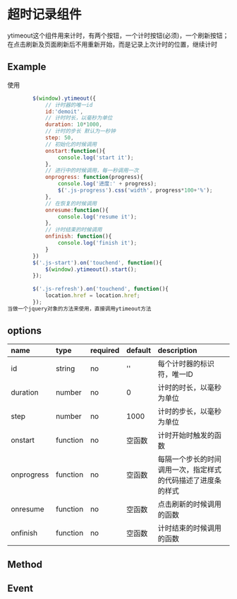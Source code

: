 # 超时记录组件

ytimeout这个组件用来计时，有两个按钮，一个计时按钮(必须)，一个刷新按钮；在点击刷新及页面刷新后不用重新开始，而是记录上次计时的位置，继续计时

## Example

使用

```javascript
        $(window).ytimeout({
            // 计时器的唯一id
            id:'demoit',
            // 计时时长，以毫秒为单位
            duration: 10*1000,
            // 计时的步长 默认为一秒钟
            step: 50,
            // 初始化的时候调用
            onstart:function(){
                console.log('start it');
            },
            // 进行中的时候调用，每一秒调用一次
            onprogress: function(progress){
                console.log('进度:' + progress);
                $('.js-progress').css('width', progress*100+'%');
            },
            // 在恢复的时候调用
            onresume:function(){
                console.log('resume it');
            },
            // 计时结束的时候调用
            onfinish: function(){
                console.log('finish it');
            }
        })
        $('.js-start').on('touchend', function(){
            $(window).ytimeout().start();    
        });
        
        $('.js-refresh').on('touchend', function(){
            location.href = location.href;
        });
当做一个jquery对象的方法来使用，直接调用ytimeout方法
```
## options
|name|type|required|default|description|
|:---|:---|:---|:---|:---|
|id|string|no|''|每个计时器的标识符，唯一ID|
|duration|number|no|0|计时的时长，以毫秒为单位|
|step|number|no|1000|计时的步长，以毫秒为单位|
|onstart|function|no|空函数|计时开始时触发的函数|
|onprogress|function|no|空函数|每隔一个步长的时间调用一次，指定样式的代码描述了进度条的样式|
|onresume|function|no|空函数|点击刷新的时候调用的函数|
|onfinish|function|no|空函数|计时结束的时候调用的函数|

## Method

## Event
